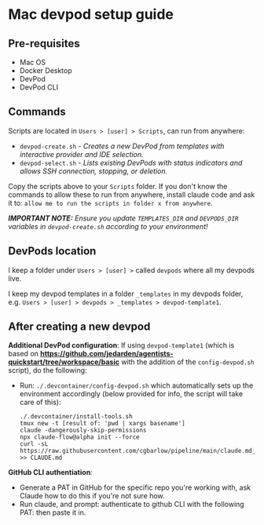 # Mac devpod setup guide

## Pre-requisites
- Mac OS
- Docker Desktop
- DevPod
- DevPod CLI

## Commands
Scripts are located in `Users > [user] > Scripts`, can run from anywhere:

- `devpod-create.sh` - *Creates a new DevPod from templates with interactive provider and IDE selection.*
- `devpod-select.sh` - *Lists existing DevPods with status indicators and allows SSH connection, stopping, or deletion.*

Copy the scripts above to your `Scripts` folder. If you don't know the commands to allow these to run from anywhere, install claude code and ask it to: `allow me to run the scripts in folder x from anywhere`.

***IMPORTANT NOTE:** Ensure you update `TEMPLATES_DIR` and `DEVPODS_DIR` variables in `devpod-create.sh` according to your environment!*

## DevPods location
I keep a folder under `Users > [user] >` called `devpods` where all my devpods live.

I keep my devpod templates in a folder `_templates` in my devpods folder, e.g. `Users > [user] > devpods > _templates > devpod-template1`.

## After creating a new devpod

**Additional DevPod configuration**:
If using `devpod-template1` (which is based on **https://github.com/jedarden/agentists-quickstart/tree/workspace/basic** with the addition of the `config-devpod.sh` script), do the following:

- Run: `./.devcontainer/config-devpod.sh` which automatically sets up the environment accordingly (below provided for info, the script will take care of this):

    ```
    ./.devcontainer/install-tools.sh
    tmux new -t [result of: 'pwd | xargs basename']
    claude -dangerously-skip-permissions
    npx claude-flow@alpha init --force
    curl -sL https://raw.githubusercontent.com/cgbarlow/pipeline/main/claude.md_customisations/yolo_protocols.md >> CLAUDE.md
    ```

**GitHub CLI authentiation**:
- Generate a PAT in GitHub for the specific repo you're working with, ask Claude how to do this if you're not sure how.
- Run claude, and prompt: authenticate to github CLI with the following PAT: then paste it in.
